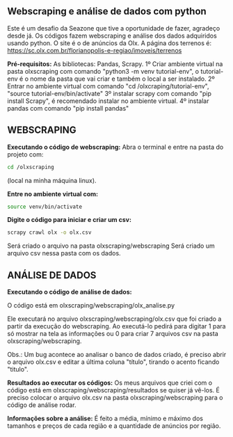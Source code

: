 ## Webscraping e análise de dados com python

Este é um desafio da Seazone que tive a oportunidade de fazer, agradeço desde já.
Os códigos fazem webscraping e análise dos dados adquiridos usando python.
O site é o de anúncios da Olx. A página dos terrenos é: https://sc.olx.com.br/florianopolis-e-regiao/imoveis/terrenos

**Pré-requisitos:**
As bibliotecas:
Pandas,
Scrapy.
1º Criar ambiente virtual na pasta olxscraping com comando "python3 -m venv tutorial-env", o tutorial-env é o nome da pasta que vai criar e também o local a ser instalado.
2º Entrar no ambiente virtual com comando "cd /olxcraping/tutorial-env", "source tutorial-env/bin/activate"
3º instalar scrapy com comando "pip install Scrapy", é recomendado instalar no ambiente virtual.
4º instalar pandas com comando "pip install pandas"



## **WEBSCRAPING**
<p align="center"></p>

**Executando o código de webscraping:**
Abra o terminal e entre na pasta do projeto com:
```bash
cd /olxscraping
```
(local na minha máquina linux).

**Entre no ambiente virtual com:**
```bash
source venv/bin/activate
```

**Digite o código para iniciar e criar um csv:**
```bash
scrapy crawl olx -o olx.csv
```
Será criado o arquivo  na pasta olxscraping/webscraping
Será criado um arquivo csv nessa pasta com os dados.

## **ANÁLISE DE DADOS**
<p align="center"></p>


**Executando o código de análise de dados:**
<p>O código está em olxscraping/webscraping/olx_analise.py</p>
<p>Ele executará no arquivo 
olxscraping/webscraping/olx.csv que foi criado a partir da execução do webscraping.
Ao executá-lo pedirá para digitar 1 para só mostrar na tela as informações ou 0 para criar 7 arquivos csv na pasta olxscraping/webscraping.</p>
<p>
Obs.: Um bug acontece ao analisar o banco de dados criado, é preciso abrir o arquivo olx.csv e editar a última coluna "título", tirando o acento ficando "titulo".
</p>

**Resultados ao executar os códigos:**
Os meus arquivos que criei com o código está em olxscraping/webscraping/resultados se quiser já vê-los. É preciso colocar o arquivo olx.csv na pasta olxscraping/webscraping para o código de análise rodar.

**Informações sobre a análise:**
É feito a média, mínimo e máximo dos tamanhos e preços de cada região e a quantidade de anúncios por região.
